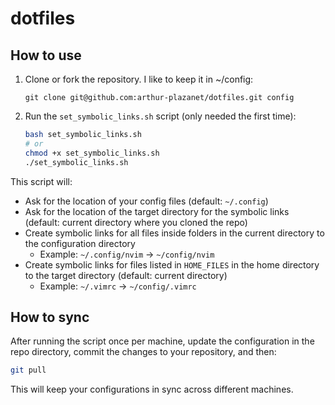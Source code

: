# dotfiles

## How to use

1.  Clone or fork the repository. I like to keep it in ~/config:

    ```
    git clone git@github.com:arthur-plazanet/dotfiles.git config
    ```

2.  Run the `set_symbolic_links.sh` script (only needed the first time):

    ```bash
    bash set_symbolic_links.sh
    # or
    chmod +x set_symbolic_links.sh
    ./set_symbolic_links.sh
    ```

This script will:

- Ask for the location of your config files (default: `~/.config`)
- Ask for the location of the target directory for the symbolic links (default: current directory where you cloned the repo)
- Create symbolic links for all files inside folders in the current directory to the configuration directory
    - Example: `~/.config/nvim` &rarr; `~/config/nvim`
- Create symbolic links for files listed in `HOME_FILES` in the home directory to the target directory (default: current directory)
    - Example: `~/.vimrc` &rarr; `~/config/.vimrc`

## How to sync

After running the script once per machine, update the configuration in the repo directory, commit the changes to your repository, and then:

```bash
git pull
```

This will keep your configurations in sync across different machines.
